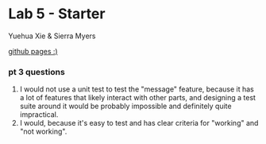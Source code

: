 # Lab 5 - Starter

Yuehua Xie & Sierra Myers

[github pages :)](https://yue-hua-x.github.io/Lab5_Starter/expose.html)

### pt 3 questions
1. I would not use a unit test to test the "message" feature, because it has a lot of features that likely interact with other parts, and designing a test suite around it would be probably impossible and definitely quite impractical.
2. I would, because it's easy to test and has clear criteria for "working" and "not working".
